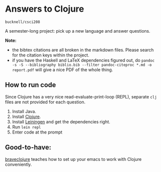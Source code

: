 # Answers to Clojure

`bucknell/csci208`

A semester-long project: pick up a new language and answer questions.


__Note:__ 

- the bibtex citations are all broken in the markdown files. Please search for the citation keys within the project.
- if you have the Haskell and LaTeX dependencies figured out, do `pandoc -s -S --bibliography biblio.bib --filter pandoc-citeproc *.md -o report.pdf` will give a nice PDF of the whole thing.



## How to run code

Since Clojure has a very nice read-evaluate-print-loop (REPL), separate `clj` files are not provided for each question.

1. Install Java.
2. Install [Clojure](http://clojure.org/getting_started).
3. Install [Leiningen](http://leiningen.org) and get the dependencies right.
4. Run `lein repl`
5. Enter code at the prompt


## Good-to-have:

[braveclojure](http://www.braveclojure.com/basic-emacs/) teaches how to set up your emacs to work with Clojure conveniently.
